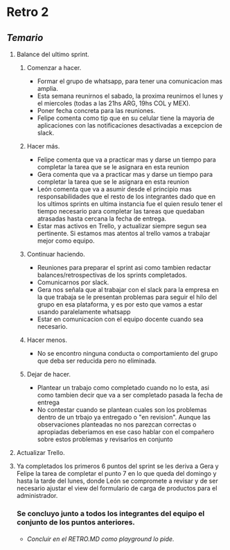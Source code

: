 # **Retro 2**
## *Temario*

1. Balance del ultimo sprint.

    1. Comenzar a hacer.       
        - Formar el grupo de whatsapp, para tener una comunicacion mas amplia.
        - Esta semana reunirnos el sabado, la proxima reunirnos el lunes y el miercoles (todas a las 21hs ARG, 19hs COL y MEX).
        - Poner fecha concreta para las reuniones.
        - Felipe comenta como tip que en su celular tiene la mayoria de aplicaciones con las notificaciones desactivadas a excepcion de slack.

    2. Hacer más.   
        - Felipe comenta que va a practicar mas y darse un tiempo para completar la tarea que se le asignara en esta reunion
        - Gera comenta que va a practicar mas y darse un tiempo para completar la tarea que se le asignara en esta reunion
        - León comenta que va a asumir desde el principio mas responsabilidades que el resto de los integrantes dado que en los ultimos sprints en ultima instancia fue el quien resulo tener el tiempo necesario para completar las tareas que quedaban atrasadas hasta cercana la fecha de entrega.
        - Estar mas activos en Trello, y actualizar siempre segun sea pertinente. Si estamos mas atentos al trello vamos a trabajar mejor como equipo.

    3. Continuar haciendo.
        - Reuniones para preparar el sprint asi como tambien redactar balances/retrospectivas de los sprints completados.
        - Comunicarnos por slack.
        - Gera nos señala que al trabajar con el slack para la empresa en la que trabaja se le presentan problemas para seguir el hilo del grupo en esa plataforma, y es por esto que vamos a estar usando paralelamente whatsapp
        - Estar en comunicacion con el equipo docente cuando sea necesario.

    4. Hacer menos.            
        - No se encontro ninguna conducta o comportamiento del grupo que deba ser reducida pero no eliminada.

    5. Dejar de hacer. 
        - Plantear un trabajo como completado cuando no lo esta, asi como tambien decir que va a ser completado pasada la fecha de entrega
        - No contestar cuando se plantean cuales son los problemas dentro de un trbajo ya entregado o "en revision". Aunque las observaciones planteadas no nos parezcan correctas o apropiadas deberiamos en ese caso hablar con el compañero sobre estos problemas y revisarlos en conjunto

2. Actualizar Trello.

3. Ya completados los primeros 6 puntos del sprint se les deriva a Gera y Felipe la tarea de completar el punto 7 en lo que queda del domingo y hasta la tarde del lunes, donde León se compromete a revisar y de ser necesario ajustar el view del formulario de carga de productos para el administrador.

    ### Se concluyo junto a todos los integrantes del equipo el conjunto de los puntos anteriores.

    - ###### Concluir en el RETRO.MD como playground lo pide.        